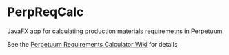 # PerpReqCalc
 JavaFX app for calculating production materials requiremetns in Perpetuum

 See the [Perpetuum Requirements Calculator Wiki](https://github.com/gcurrier/PerpReqCalc/wiki) for details
